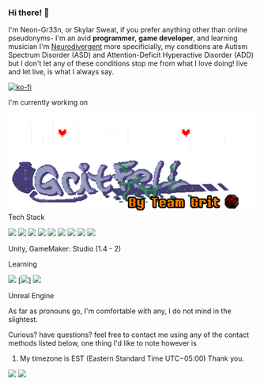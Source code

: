 ### Hi there! 👋
I'm Neon-Gr33n, or Skylar Sweat, if you prefer anything other than online pseudonyms- I'm an avid **programmer**, **game developer**, and learning musician
I'm [Neurodivergent](https://www.health.harvard.edu/blog/what-is-neurodiversity-202111232645) more specificially, my conditions are Autism Spectrum Disorder (ASD) and Attention-Deficit Hyperactive Disorder (ADD)
but I don't let any of these conditions stop me from what I love doing! live and let live, is what I always say.

[![ko-fi](https://ko-fi.com/img/githubbutton_sm.svg)](https://ko-fi.com/A0A8TSDFE)

I'm currently working on 

[<img src="ue_logo.png">](https://github.com/neon-gr33n/underengine/tree/main)
[<img src="gritfell_logo.png">](https://gamejolt.com/games/tg-fell-official/365971)
Tech Stack 

[<img src="https://img.shields.io/badge/Font_Awesome-339AF0?style=for-the-badge&logo=fontawesome&logoColor=white">](https://fontawesome.com/)
[<img src="https://img.shields.io/badge/Sass-CC6699?style=for-the-badge&logo=sass&logoColor=white">](https://sass-lang.com/)
[<img src="https://img.shields.io/badge/Webpack-8DD6F9?style=for-the-badge&logo=Webpack&logoColor=white">](https://webpack.js.org/)
[<img src="https://img.shields.io/badge/Vue%20js-35495E?style=for-the-badge&logo=vuedotjs&logoColor=4FC08D">](https://vuejs.org/)
[<img src="https://img.shields.io/badge/Node%20js-339933?style=for-the-badge&logo=nodedotjs&logoColor=white">](https://nodejs.org/en)
[<img src="https://img.shields.io/badge/Material%20UI-007FFF?style=for-the-badge&logo=mui&logoColor=white">](https://mui.com/)
[<img src="https://img.shields.io/badge/jQuery-0769AD?style=for-the-badge&logo=jquery&logoColor=white">](https://jquery.com/)
[<img src="https://img.shields.io/badge/Bootstrap-563D7C?style=for-the-badge&logo=bootstrap&logoColor=white">](https://getbootstrap.com/)
[<img src="https://img.shields.io/badge/MongoDB-4EA94B?style=for-the-badge&logo=mongodb&logoColor=white">](https://www.mongodb.com/)

Unity,
GameMaker: Studio (1.4 - 2)

Learning

[<img src="https://img.shields.io/badge/Electron-2B2E3A?style=for-the-badge&logo=electron&logoColor=9FEAF9">](https://www.electronjs.org/) 
[<img src="https://img.shields.io/badge/React-20232A?style=for-the-badge&logo=react&logoColor=61DAFB">]
[<img src="https://img.shields.io/badge/next%20js-000000?style=for-the-badge&logo=nextdotjs&logoColor=white">](https://nextjs.org/) 

Unreal Engine

As far as pronouns go, I'm comfortable with any, I do not mind in the slightest.

Curious? have questions? feel free to contact me using any of the contact methods listed below, one thing I'd like to note however is
1. My timezone is EST (Eastern Standard Time UTC−05:00)
Thank you.

[<img src="https://img.shields.io/badge/Gmail-D14836?style=for-the-badge&logo=gmail&logoColor=white">](mailto:sa.sweat04@yahoo.com?subject=Inquiry)
[<img src="https://img.shields.io/badge/Discord-5865F2?style=for-the-badge&logo=discord&logoColor=white">](https://discordapp.com/users/neongr33n)

<!--
**neon-gr33n/neon-gr33n** is a ✨ _special_ ✨ repository because its `README.md` (this file) appears on your GitHub profile.

Here are some ideas to get you started:

- 🔭 I’m currently working on ...
- 🌱 I’m currently learning ...
- 👯 I’m looking to collaborate on ...
- 🤔 I’m looking for help with ...
- 💬 Ask me about ...
- 📫 How to reach me: ...
- 😄 Pronouns: ...
- ⚡ Fun fact: ...
-->
